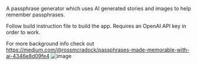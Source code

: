 A passphrase generator which uses AI generated stories and images to help remember passphrases.

Follow build instruction file to build the app. Requires an OpenAI API key in order to work.

For more background info check out https://medium.com/@rossmcradock/passphrases-made-memorable-with-ai-4346e8d09fe4
 ![image](https://github.com/RossCradock/passphrasepictures/assets/16687486/f631cbd8-135b-473c-a643-8db1ac564680)
